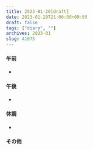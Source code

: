 ```yaml
---
title: 2023-01-20[draft]
date: 2023-01-20T21:00:00+09:00
draft: false
tags: ["diary", ""]
archives: 2023-01
slug: 41075
---
```

#### 午前
- 
#### 午後
- 
#### 体調
- 
#### その他